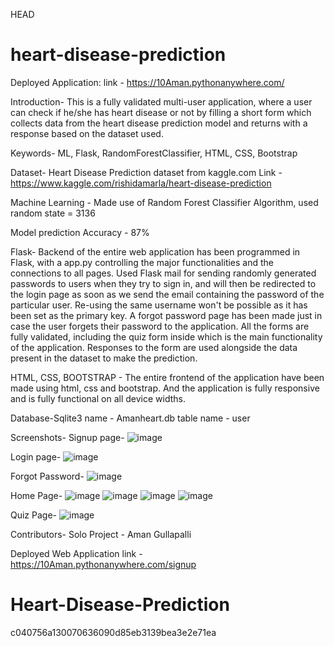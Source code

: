  HEAD
# heart-disease-prediction
Deployed Application:
link - https://10Aman.pythonanywhere.com/

Introduction-
This is a fully validated multi-user application, where a user can check if he/she has heart disease or not by filling a short form which collects data from the heart disease prediction model and returns with a response based on the dataset used. 

Keywords- 
ML, Flask, RandomForestClassifier, HTML, CSS, Bootstrap

Dataset-
Heart Disease Prediction dataset from kaggle.com
Link - https://www.kaggle.com/rishidamarla/heart-disease-prediction

Machine Learning - 
Made use of Random Forest Classifier Algorithm, used random state = 3136

Model prediction Accuracy - 
87%

Flask-
Backend of the entire web application has been programmed in Flask, with a app.py controlling the major functionalities and the connections to all pages. 
Used Flask mail for sending randomly generated passwords to users when they try to sign in, and will then be redirected to the login page as soon as we send the email containing the password of the particular user. 
Re-using the same username won't be possible as it has been set as the primary key. 
A forgot password page has been made just in case the user forgets their password to the application.
All the forms are fully validated, including the quiz form inside which is the main functionality of the application. Responses to the form are used alongside the data present in the dataset to make the prediction.

HTML, CSS, BOOTSTRAP -
The entire frontend of the application have been made using html, css and bootstrap. And the application is fully responsive and is fully functional on all device widths.

Database-Sqlite3
name - Amanheart.db
table name - user

Screenshots-
Signup page-
![image](https://user-images.githubusercontent.com/82702672/145677319-294c2f3f-3384-42d0-848a-2ecdae03e70b.png)

Login page-
![image](https://user-images.githubusercontent.com/82702672/145677364-c4020995-e143-463b-9c46-652ab26eb8b2.png)

Forgot Password-
![image](https://user-images.githubusercontent.com/82702672/145677379-0a27c60a-0abc-4ca1-9254-c8910b96d66b.png)

Home Page-
![image](https://user-images.githubusercontent.com/82702672/145677406-a3940c4a-a6e2-451c-b790-a9df910e899f.png)
![image](https://user-images.githubusercontent.com/82702672/145677419-c6f720a2-bf2f-4f8c-9a46-0babb0cc28a1.png)
![image](https://user-images.githubusercontent.com/82702672/145677424-c5497e31-1f57-406c-b838-287f54a12112.png)
![image](https://user-images.githubusercontent.com/82702672/145677431-91c5cf18-25ce-49a6-be78-e47f2b23355f.png)

Quiz Page-
![image](https://user-images.githubusercontent.com/82702672/145677438-292c9ddd-a508-4fe7-9f3e-234b9beb7446.png)

Contributors-
Solo Project - Aman Gullapalli

Deployed Web Application link -
https://10Aman.pythonanywhere.com/signup








# Heart-Disease-Prediction
 c040756a130070636090d85eb3139bea3e2e71ea
